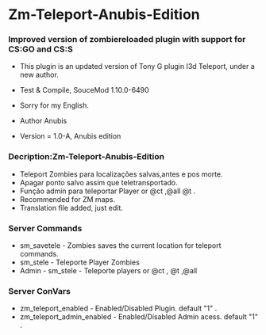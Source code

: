 # Zm-Teleport-Anubis-Edition

### Improved version of zombiereloaded plugin with support for CS:GO and CS:S

* This plugin is an updated version of Tony G plugin I3d Teleport, under a new author.

* Test & Compile, SouceMod 1.10.0-6490
* Sorry for my English.

* Author Anubis
* Version = 1.0-A, Anubis edition

### Decription:Zm-Teleport-Anubis-Edition

* Teleport Zombies para localizações salvas,antes e pos morte. 
* Apagar ponto salvo assim que teletransportado. 
* Função admin para teleportar Player or @ct ,@all @t .
* Recommended for ZM maps.
* Translation file added, just edit.

### Server Commands

* sm_savetele - Zombies saves the current location for teleport commands.
* sm_stele - Teleporte Player Zombies
* Admin - sm_stele - Teleporte players or @ct , @t ,@all

### Server ConVars

* zm_teleport_enabled - Enabled/Disabled Plugin. default "1" .
* zm_teleport_admin_enabled - Enabled/Disabled Admin acess. default "1" .
